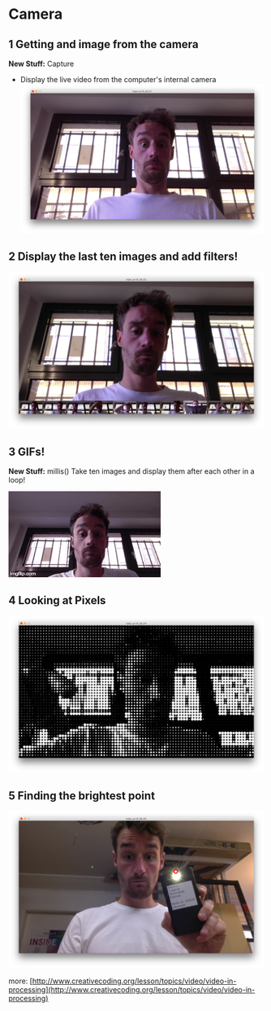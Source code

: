# Camera

## 1 Getting and image from the camera
**New Stuff:** Capture
* Display the live video from the computer's internal camera
![image](hdpk_ss16_09_01/hdpk_ss16_09_01.png)


## 2 Display the last ten images and add filters!
![image](hdpk_ss16_09_02/hdpk_ss16_09_02.png)

## 3 GIFs!
**New Stuff:** millis()
Take ten images and display them after each other in a loop!

![image](hdpk_ss16_09_03/julian.gif)

## 4 Looking at Pixels
![image](hdpk_ss16_09_04/circles.png)

## 5 Finding the brightest point
![image](hdpk_ss16_09_05/brightest_spot.png)


more: [http://www.creativecoding.org/lesson/topics/video/video-in-processing](http://www.creativecoding.org/lesson/topics/video/video-in-processing)